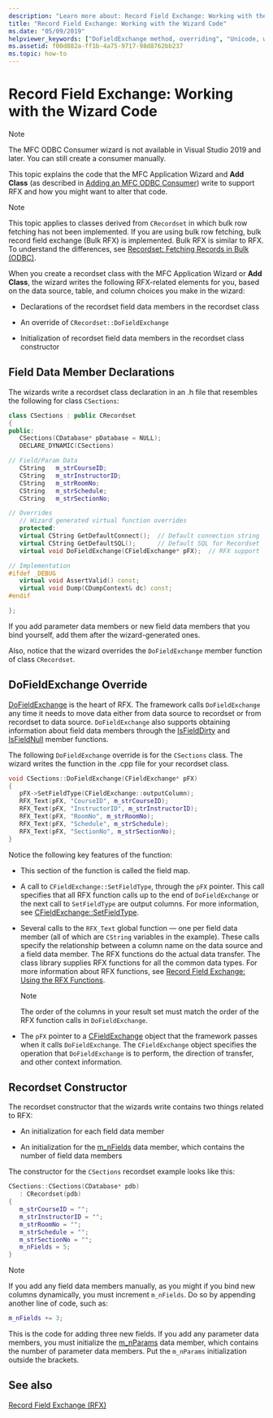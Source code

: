 ```yaml
---
description: "Learn more about: Record Field Exchange: Working with the Wizard Code"
title: "Record Field Exchange: Working with the Wizard Code"
ms.date: "05/09/2019"
helpviewer_keywords: ["DoFieldExchange method, overriding", "Unicode, with database classes", "field data members, declaring", "RFX (ODBC), wizard code", "RFX (ODBC), implementing", "field data members", "ODBC, RFX", "m_nParams data member, initializing", "m_nFields data member", "m_nParams data member", "overriding, DoFieldExchange", "m_nFields data member, initializing"]
ms.assetid: f00d882a-ff1b-4a75-9717-98d8762bb237
ms.topic: how-to
---
```

# Record Field Exchange: Working with the Wizard Code

> [!NOTE]
> The MFC ODBC Consumer wizard is not available in Visual Studio 2019 and later. You can still create a consumer manually.

This topic explains the code that the MFC Application Wizard and **Add Class** (as described in [Adding an MFC ODBC Consumer](../../mfc/reference/adding-an-mfc-odbc-consumer.md)) write to support RFX and how you might want to alter that code.

> [!NOTE]
> This topic applies to classes derived from `CRecordset` in which bulk row fetching has not been implemented. If you are using bulk row fetching, bulk record field exchange (Bulk RFX) is implemented. Bulk RFX is similar to RFX. To understand the differences, see [Recordset: Fetching Records in Bulk (ODBC)](../../data/odbc/recordset-fetching-records-in-bulk-odbc.md).

When you create a recordset class with the MFC Application Wizard or **Add Class**, the wizard writes the following RFX-related elements for you, based on the data source, table, and column choices you make in the wizard:

- Declarations of the recordset field data members in the recordset class

- An override of `CRecordset::DoFieldExchange`

- Initialization of recordset field data members in the recordset class constructor

## <a name="_core_the_field_data_member_declarations"></a> Field Data Member Declarations

The wizards write a recordset class declaration in an .h file that resembles the following for class `CSections`:

```cpp
class CSections : public CRecordset
{
public:
   CSections(CDatabase* pDatabase = NULL);
   DECLARE_DYNAMIC(CSections)

// Field/Param Data
   CString   m_strCourseID;
   CString   m_strInstructorID;
   CString   m_strRoomNo;
   CString   m_strSchedule;
   CString   m_strSectionNo;

// Overrides
   // Wizard generated virtual function overrides
   protected:
   virtual CString GetDefaultConnect();  // Default connection string
   virtual CString GetDefaultSQL();      // Default SQL for Recordset
   virtual void DoFieldExchange(CFieldExchange* pFX);  // RFX support

// Implementation
#ifdef _DEBUG
   virtual void AssertValid() const;
   virtual void Dump(CDumpContext& dc) const;
#endif

};
```

If you add parameter data members or new field data members that you bind yourself, add them after the wizard-generated ones.

Also, notice that the wizard overrides the `DoFieldExchange` member function of class `CRecordset`.

## <a name="_core_the_dofieldexchange_override"></a> DoFieldExchange Override

[DoFieldExchange](../../mfc/reference/crecordset-class.md#dofieldexchange) is the heart of RFX. The framework calls `DoFieldExchange` any time it needs to move data either from data source to recordset or from recordset to data source. `DoFieldExchange` also supports obtaining information about field data members through the [IsFieldDirty](../../mfc/reference/crecordset-class.md#isfielddirty) and [IsFieldNull](../../mfc/reference/crecordset-class.md#isfieldnull) member functions.

The following `DoFieldExchange` override is for the `CSections` class. The wizard writes the function in the .cpp file for your recordset class.

```cpp
void CSections::DoFieldExchange(CFieldExchange* pFX)
{
   pFX->SetFieldType(CFieldExchange::outputColumn);
   RFX_Text(pFX, "CourseID", m_strCourseID);
   RFX_Text(pFX, "InstructorID", m_strInstructorID);
   RFX_Text(pFX, "RoomNo", m_strRoomNo);
   RFX_Text(pFX, "Schedule", m_strSchedule);
   RFX_Text(pFX, "SectionNo", m_strSectionNo);
}
```

Notice the following key features of the function:

- This section of the function is called the field map.

- A call to `CFieldExchange::SetFieldType`, through the `pFX` pointer. This call specifies that all RFX function calls up to the end of `DoFieldExchange` or the next call to `SetFieldType` are output columns. For more information, see [CFieldExchange::SetFieldType](../../mfc/reference/cfieldexchange-class.md#setfieldtype).

- Several calls to the `RFX_Text` global function — one per field data member (all of which are `CString` variables in the example). These calls specify the relationship between a column name on the data source and a field data member. The RFX functions do the actual data transfer. The class library supplies RFX functions for all the common data types. For more information about RFX functions, see [Record Field Exchange: Using the RFX Functions](../../data/odbc/record-field-exchange-using-the-rfx-functions.md).

    > [!NOTE]
    >  The order of the columns in your result set must match the order of the RFX function calls in `DoFieldExchange`.

- The `pFX` pointer to a [CFieldExchange](../../mfc/reference/cfieldexchange-class.md) object that the framework passes when it calls `DoFieldExchange`. The `CFieldExchange` object specifies the operation that `DoFieldExchange` is to perform, the direction of transfer, and other context information.

## <a name="_core_the_recordset_constructor"></a> Recordset Constructor

The recordset constructor that the wizards write contains two things related to RFX:

- An initialization for each field data member

- An initialization for the [m_nFields](../../mfc/reference/crecordset-class.md#m_nfields) data member, which contains the number of field data members

The constructor for the `CSections` recordset example looks like this:

```cpp
CSections::CSections(CDatabase* pdb)
   : CRecordset(pdb)
{
   m_strCourseID = "";
   m_strInstructorID = "";
   m_strRoomNo = "";
   m_strSchedule = "";
   m_strSectionNo = "";
   m_nFields = 5;
}
```

> [!NOTE]
> If you add any field data members manually, as you might if you bind new columns dynamically, you must increment `m_nFields`. Do so by appending another line of code, such as:

```cpp
m_nFields += 3;
```

This is the code for adding three new fields. If you add any parameter data members, you must initialize the [m_nParams](../../mfc/reference/crecordset-class.md#m_nparams) data member, which contains the number of parameter data members. Put the `m_nParams` initialization outside the brackets.

## See also

[Record Field Exchange (RFX)](../../data/odbc/record-field-exchange-rfx.md)
